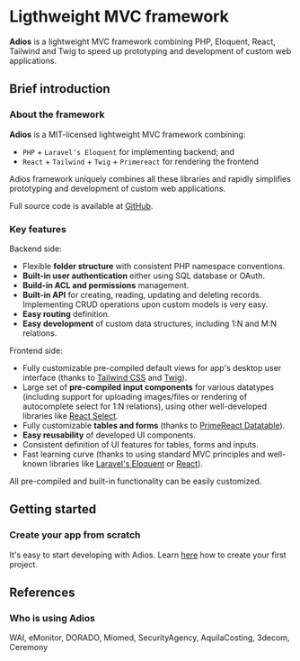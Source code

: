 # Ligthweight MVC framework

**Adios** is a lightweight MVC framework combining PHP, Eloquent, React, Tailwind and Twig to speed up prototyping and development of custom web applications.

## Brief introduction

### About the framework

**Adios** is a MIT-licensed lightweight MVC framework combining:

  * <i class="text-primary fa-brands fa-php"></i> `PHP` + <i class="text-primary fa-brands fa-laravel"></i> `Laravel's Eloquent` for implementing backend; and
  * <i class="text-primary fa-brands fa-react"></i> `React` + `Tailwind` + `Twig` + `Primereact` for rendering the frontend

Adios framework uniquely combines all these libraries and rapidly simplifies prototyping and development of custom web applications.

Full source code is available at <i class="fa-brands fa-github"></i> [GitHub](https://github.com/wai-blue/ADIOS).

### Key features

Backend side:
  * Flexible **folder structure** with consistent PHP namespace conventions.
  * **Built-in user authentication** either using SQL database or OAuth.
  * **Build-in ACL and permissions** management.
  * **Built-in API** for creating, reading, updating and deleting records. Implementing CRUD operations upon custom models is very easy.
  * **Easy routing** definition.
  * **Easy development** of custom data structures, including 1:N and M:N relations.

Frontend side:
  * Fully customizable pre-compiled default views for app's desktop user interface (thanks to [Tailwind CSS](https://tailwindcss.com) and [Twig](https://twig.symfony.com)).
  * Large set of **pre-compiled input components** for various datatypes (including support for uploading images/files or rendering of autocomplete select for 1:N relations), using other well-developed libraries like [React Select](https://react-select.com/async).
  * Fully customizable **tables and forms** (thanks to [PrimeReact Datatable](https://primereact.org/datatable)).
  * **Easy reusability** of developed UI components.
  * Consistent definition of UI features for tables, forms and inputs.
  * Fast learning curve (thanks to using standard MVC principles and well-known libraries like [Laravel's Eloquent](https://laravel.com/docs/11.x/eloquent) or [React](https://react.dev)).

All pre-compiled and built-in functionality can be easily customized.

## Getting started
### Create your app from scratch

It's easy to start developing with Adios. Learn [here](../examples/empty-app.md) how to create your first project.

## References
### Who is using Adios

WAI, eMonitor, DORADO, Miomed, SecurityAgency, AquilaCosting, 3decom, Ceremony
